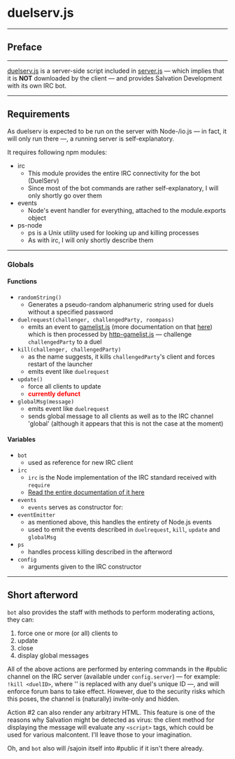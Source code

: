 # duelserv.js

---

## Preface

---

[duelserv.js](https://github.com/SalvationDevelopment/YGOPro-Support-System/blob/master/server/libs/duelserv.js) is a server-side script included in [server.js](https://github.com/SalvationDevelopment/YGOPro-Support-System/blob/master/server/server.js) — which implies that it is **NOT** downloaded by the client — and provides Salvation Development with its own IRC bot.

---

## Requirements

As duelserv is expected to be run on the server with Node-/io.js — in fact, it will only run there —, a running server is self-explanatory.

It requires following npm modules:

- irc
  - This module provides the entire IRC connectivity for the bot (DuelServ)
  - Since most of the bot commands are rather self-explanatory, I will only shortly go over them
- events
  - Node's event handler for everything, attached to the module.exports object
- ps-node
  - ps is a Unix utility used for looking up and killing processes
  - As with irc, I will only shortly describe them
  
---

### Globals

#### Functions

- `randomString()`
  - Generates a pseudo-random alphanumeric string used for duels without a specified password
- `duelrequest(challenger, challengedParty, roompass)`
  - emits an event to [gamelist.js](https://github.com/SalvationDevelopment/YGOPro-Support-System/blob/master/server/libs/gamelist.js) (more documentation on that [here](https://github.com/SalvationDevelopment/YGOPro-Support-System/blob/master/documentation/gamelist.js.md)) which is then processed by [http-gamelist.js](https://github.com/SalvationDevelopment/YGOPro-Support-System/blob/master/server/http/js/http-gamelist.js) — challenge `challengedParty` to a duel
- `kill(challenger, challengedParty)`
  - as the name suggests, it kills `challengedParty`'s client and forces restart of the launcher
  - emits event like `duelrequest`
- `update()`
  - force all clients to update
  - **<span style="color: red;">currently defunct</span>**
- `globalMsg(message)`
  - emits event like `duelrequest`
  - sends global message to all clients as well as to the IRC channel 'global' (although it appears that this is not the case at the moment)

#### Variables

- `bot`
  - used as reference for new IRC client
- `irc`
  - `irc` is the Node implementation of the IRC standard received with `require`
  - [Read the entire documentation of it here](https://node-irc.readthedocs.org/en/latest/)
- `events`
  - `events` serves as constructor for:
- `eventEmitter`
  - as mentioned above, this handles the entirety of Node.js events
  - used to emit the events described in `duelrequest`, `kill`, `update` and `globalMsg`
- `ps`
  - handles process killing described in the afterword
- `config`
  - arguments given to the IRC constructor
  
---

## Short afterword

`bot` also provides the staff with methods to perform moderating actions, they can:

1. force one or more (or all) clients to
  1. update
  2. close
2. display global messages

All of the above actions are performed by entering commands in the #public channel on the IRC server (available under `config.server`) — for example: `!kill <duelID>`, where '<duelID>' is replaced with any duel's unique ID —, and will enforce forum bans to take effect. However, due to the security risks which this poses, the channel is (naturally) invite-only and hidden.

Action #2 can also render any arbitrary HTML. This feature is one of the reasons why Salvation might be detected as virus: the client method for displaying the message will evaluate any `<script>` tags, which could be used for various malcontent. I'll leave those to your imagination.

Oh, and `bot` also will /sajoin itself into #public if it isn't there already.